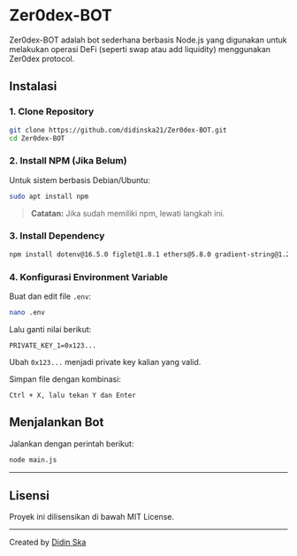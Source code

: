 # Zer0dex-BOT

Zer0dex-BOT adalah bot sederhana berbasis Node.js yang digunakan untuk melakukan operasi DeFi (seperti swap atau add liquidity) menggunakan Zer0dex protocol.

## Instalasi

### 1. Clone Repository
```bash
git clone https://github.com/didinska21/Zer0dex-BOT.git
cd Zer0dex-BOT
```

### 2. Install NPM (Jika Belum)
Untuk sistem berbasis Debian/Ubuntu:
```bash
sudo apt install npm
```

> **Catatan:** Jika sudah memiliki npm, lewati langkah ini.

### 3. Install Dependency
```bash
npm install dotenv@16.5.0 figlet@1.8.1 ethers@5.8.0 gradient-string@1.2.0
```

### 4. Konfigurasi Environment Variable
Buat dan edit file `.env`:
```bash
nano .env
```
Lalu ganti nilai berikut:
```
PRIVATE_KEY_1=0x123...
```
Ubah `0x123...` menjadi private key kalian yang valid.

Simpan file dengan kombinasi:
```
Ctrl + X, lalu tekan Y dan Enter
```

## Menjalankan Bot

Jalankan dengan perintah berikut:
```bash
node main.js
```

---

## Lisensi
Proyek ini dilisensikan di bawah MIT License.

---

Created by [Didin Ska](https://github.com/didinska21)
